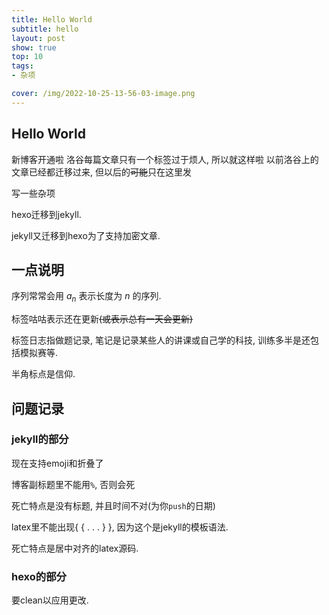 ```yaml
---
title: Hello World
subtitle: hello
layout: post
show: true
top: 10
tags: 
- 杂项

cover: /img/2022-10-25-13-56-03-image.png
---
```


## Hello World

新博客开通啦
洛谷每篇文章只有一个标签过于烦人, 所以就这样啦
以前洛谷上的文章已经都迁移过来, 但以后的~~可能~~只在这里发

写一些杂项

hexo迁移到jekyll.

jekyll又迁移到hexo为了支持加密文章.

## 一点说明

序列常常会用 $a_n$ 表示长度为 $n$ 的序列.

标签咕咕表示还在更新~~(或表示总有一天会更新)~~

标签日志指做题记录, 笔记是记录某些人的讲课或自己学的科技, 训练多半是还包括模拟赛等.

半角标点是信仰.

## 问题记录

### jekyll的部分

现在支持emoji和折叠了

博客副标题里不能用`%`, 否则会死

死亡特点是没有标题, 并且时间不对(为你`push`的日期)

latex里不能出现\{ \{ . . .  \} \}, 因为这个是jekyll的模板语法. 

死亡特点是居中对齐的latex源码.

### hexo的部分

要clean以应用更改.
